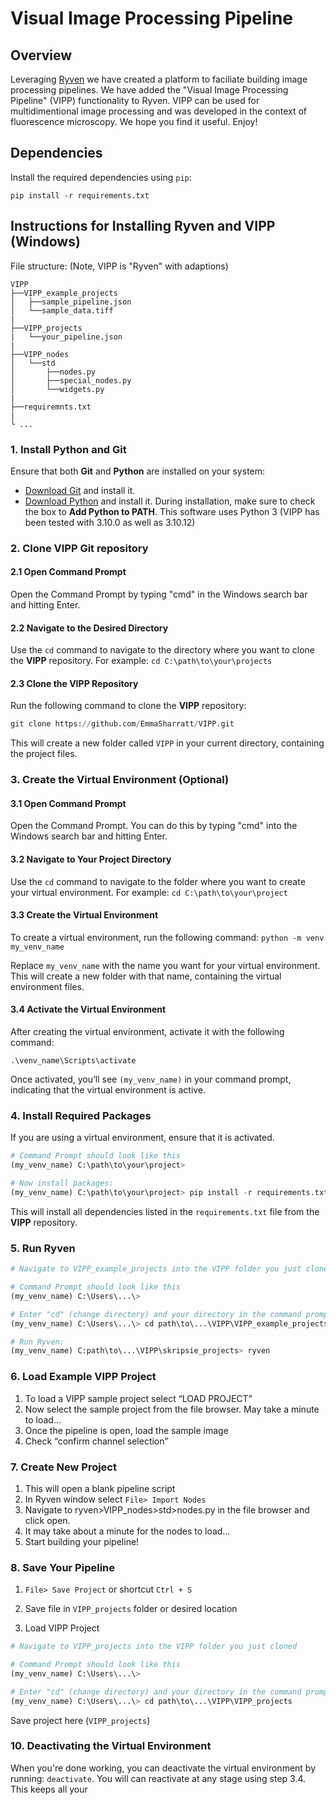 # Visual Image Processing Pipeline
## Overview
Leveraging [Ryven](https://ryven.org/) we have created a platform to faciliate building image 
processing pipelines. We have added the "Visual Image Processing Pipeline" (VIPP) 
functionality to Ryven. VIPP can be used for multidimentional image processing and was 
developed in the context of fluorescence microscopy. We hope you find it useful. Enjoy!   

## Dependencies
Install the required dependencies using `pip`:

```
pip install -r requirements.txt
```
## Instructions for Installing Ryven and VIPP (Windows)

File structure:
(Note, VIPP is "Ryven" with adaptions)
```
VIPP
├──VIPP_example_projects
│   ├──sample_pipeline.json
│   └──sample_data.tiff
|
├──VIPP_projects
|   └──your_pipeline.json
|
├──VIPP_nodes
│   └──std
│       ├──nodes.py
│       ├──special_nodes.py
│       └──widgets.py
|
├──requiremnts.txt
|
└ ...
```

### 1. Install Python and Git

Ensure that both **Git** and **Python** are installed on your system:

- [Download Git](https://git-scm.com/downloads) and install it.
- [Download Python](https://www.python.org/downloads/) and install it. During installation, make sure to check the box to **Add Python to PATH**. This software uses Python 3 (VIPP has been tested with 3.10.0 as well as 3.10.12)

### 2. **Clone VIPP Git repository**

#### 2.1 **Open Command Prompt**

Open the Command Prompt by typing "cmd" in the Windows search bar and hitting Enter.

#### 2.2 **Navigate to the Desired Directory**

Use the `cd` command to navigate to the directory where you want to clone the **VIPP** repository. For example: `cd C:\path\to\your\projects`

#### 2.3 **Clone the VIPP Repository**

Run the following command to clone the **VIPP** repository:

```python
git clone https://github.com/EmmaSharratt/VIPP.git
```

This will create a new folder called `VIPP` in your current directory, containing the project files.

### 3. **Create the Virtual Environment (Optional)**

#### 3.1 **Open Command Prompt**

Open the Command Prompt. You can do this by typing "cmd" into the Windows search bar and hitting Enter.

#### 3.2 **Navigate to Your Project Directory**

Use the `cd` command to navigate to the folder where you want to create your virtual environment. For example:  `cd C:\path\to\your\project`

#### 3.3 **Create the Virtual Environment**

To create a virtual environment, run the following command: `python -m venv my_venv_name`

Replace `my_venv_name` with the name you want for your virtual environment. This will create a new folder with that name, containing the virtual environment files.

#### 3.4 **Activate the Virtual Environment**

After creating the virtual environment, activate it with the following command: 

`.\venv_name\Scripts\activate` 

Once activated, you’ll see `(my_venv_name)` in your command prompt, indicating that the virtual environment is active.

### 4. **Install Required Packages**

If you are using a virtual environment, ensure that it is activated.

```python
# Command Prompt should look like this
(my_venv_name) C:\path\to\your\project> 

# Now install packages:
(my_venv_name) C:\path\to\your\project> pip install -r requirements.txt
```

This will install all dependencies listed in the `requirements.txt` file from the **VIPP** repository.

### 5. Run Ryven

```python
# Navigate to VIPP_example_projects into the VIPP folder you just cloned

# Command Prompt should look like this
(my_venv_name) C:\Users\...\>

# Enter "cd" (change directory) and your directory in the command prompt. 
(my_venv_name) C:\Users\...\> cd path\to\...\VIPP\VIPP_example_projects

# Run Ryven:
(my_venv_name) C:path\to\...\VIPP\skripsie_projects> ryven
```

### 6. Load Example VIPP Project

1. To load a VIPP sample project select “LOAD PROJECT”
2. Now select the sample project from the file browser.
May take a minute to load…
3. Once the pipeline is open, load the sample image *<think about this>*
4. Check “confirm channel selection”

### 7. Create New Project
1. This will open a blank pipeline script
2. In Ryven window select `File> Import Nodes`
3. Navigate to ryven>VIPP_nodes>std>nodes.py in the file browser and click open.
4. It may take about a minute for the nodes to load…
5. Start building your pipeline!

### 8. Save Your Pipeline
1. `File> Save Project`  or shortcut `Ctrl + S`
2. Save file in `VIPP_projects` folder or desired location

9. Load VIPP Project
```python
# Navigate to VIPP_projects into the VIPP folder you just cloned

# Command Prompt should look like this
(my_venv_name) C:\Users\...\>

# Enter "cd" (change directory) and your directory in the command prompt. 
(my_venv_name) C:\Users\...\> cd path\to\...\VIPP\VIPP_projects

```
Save project here (`VIPP_projects`)

### 10. Deactivating the Virtual Environment

When you're done working, you can deactivate the virtual environment by running: `deactivate`. You will can reactivate at any stage using step 3.4. This keeps all your